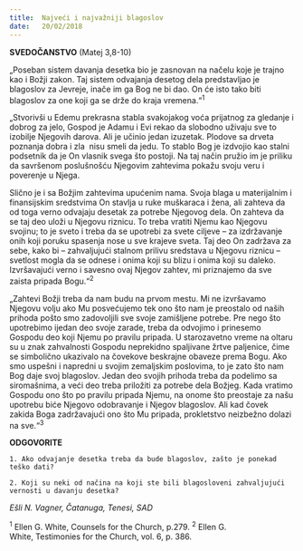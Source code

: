```yaml
---
title:  Najveći i najvažniji blagoslov
date:   20/02/2018
---
```


**SVEDOČANSTVO** (Matej 3,8-10)

„Poseban sistem davanja desetka bio je zasnovan na načelu koje je trajno kao i Božji zakon. Taj sistem odvajanja desetog dela predstavljao je blagoslov za Jevreje, inače im ga Bog ne bi dao. On će isto tako biti blagoslov za one koji ga se drže do kraja vremena.“<sup>1</sup>

„Stvorivši u Edemu prekrasna stabla svakojakog voća prijatnog za gledanje i dobrog za jelo, Gospod je Adamu i Evi rekao da slobodno uživaju sve to izobilje Njegovih darova. Ali je učinio jedan izuzetak. Plodove sa drveta poznanja dobra i zla  nisu smeli da jedu. To stablo Bog je izdvojio kao stalni podsetnik da je On vlasnik svega što postoji. Na taj način pružio im je priliku da savršenom poslušnošću Njegovim zahtevima pokažu svoju veru i poverenje u Njega.

Slično je i sa Božjim zahtevima upućenim nama. Svoja blaga u materijalnim i finansijskim sredstvima On stavlja u ruke muškaraca i žena, ali zahteva da od toga verno odvajaju desetak za potrebe Njegovog dela. On zahteva da se taj deo uloži u Njegovu riznicu. To treba vratiti Njemu kao Njegovu svojinu; to je sveto i treba da se upotrebi za svete ciljeve – za izdržavanje onih koji poruku spasenja nose u sve krajeve sveta. Taj deo On zadržava za sebe, kako bi – zahvaljujući stalnom prilivu sredstava u Njegovu riznicu – svetlost mogla da se odnese i onima koji su blizu i onima koji su daleko. Izvršavajući verno i savesno ovaj Njegov zahtev, mi priznajemo da sve zaista pripada Bogu.“<sup>2</sup>

„Zahtevi Božji treba da nam budu na prvom mestu. Mi ne izvršavamo Njegovu volju ako Mu posvećujemo tek ono što nam je preostalo od naših prihoda pošto smo zadovoljili sve svoje zamišljene potrebe. Pre nego što upotrebimo ijedan deo svoje zarade, treba da odvojimo i prinesemo Gospodu deo koji Njemu po pravilu pripada. U starozavetno vreme na oltaru su u znak zahvalnosti Gospodu neprekidno spaljivane žrtve paljenice, čime se simbolično ukazivalo na čovekove beskrajne obaveze prema Bogu. Ako smo uspešni i napredni u svojim zemaljskim poslovima, to je zato što nam Bog daje svoj blagoslov. Jedan deo svojih prihoda treba da podelimo sa siromašnima, a veći deo treba priložiti za potrebe dela Božjeg. Kada vratimo Gospodu ono što po pravilu pripada Njemu, na onome što preostaje za našu upotrebu biće Njegovo odobravanje i Njegov blagoslov. Ali kad čovek zakida Boga zadržavajući ono što Mu pripada, prokletstvo neizbežno dolazi na sve.“<sup>3</sup>

**ODGOVORITE**

`1. Ako odvajanje desetka treba da bude blagoslov, zašto je ponekad teško dati?`

`2. Koji su neki od načina na koji ste bili blagosloveni zahvaljujući vernosti u davanju desetka?`

_Ešli N. Vagner, Čatanuga, Tenesi, SAD_

<sup>1</sup> Ellen G. White, Counsels for the Church, p.279.
<sup>2</sup> Ellen G. White, Testimonies for the Church, vol. 6, p. 386.
